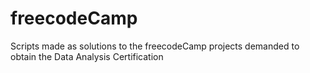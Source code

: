 # freecodeCamp
Scripts made as solutions to the freecodeCamp projects demanded to obtain the Data Analysis Certification
